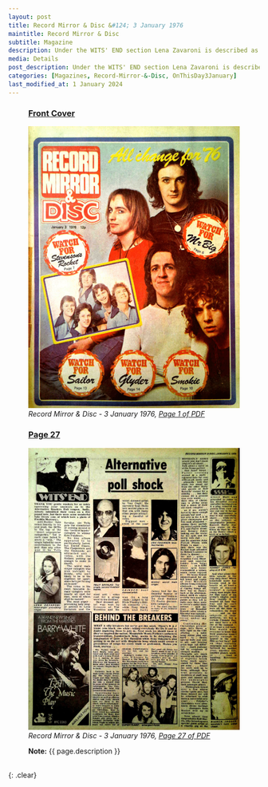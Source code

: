 ```yaml
---
layout: post
title: Record Mirror & Disc &#124; 3 January 1976
maintitle: Record Mirror & Disc
subtitle: Magazine
description: Under the WITS' END section Lena Zavaroni is described as the most anger - provoking singer.
media: Details
post_description: Under the WITS' END section Lena Zavaroni is described as the most anger - provoking singer.
categories: [Magazines, Record-Mirror-&-Disc, OnThisDay3January]
last_modified_at: 1 January 2024
---
```


<figure class="fig1">
<h3 id="cover"><a href="#cover">Front Cover</a></h3>
<a href="/assets/images/magazines/1976-01-03-01-record-mirror.png"><img src="/assets/images/magazines/1976-01-03-01-record-mirror.png" class="full-width zoom-in" /></a>
<cite>Record Mirror & Disc - 3 January 1976, <a class="external-link" href="https://www.worldradiohistory.com/UK/Record-Mirror/70s/76/Record-Mirror-1976-01-03.pdf">Page 1 of PDF</a></cite>
</figure>

<figure class="fig2">
<h3 id="page-27"><a href="#page-27">Page 27</a></h3>
<a href="/assets/images/magazines/1976-01-03-27-record-mirror.png"><img src="/assets/images/magazines/1976-01-03-27-record-mirror.png" class="full-width zoom-in" /></a>
<cite>Record Mirror & Disc - 3 January 1976, <a class="external-link" href="https://www.worldradiohistory.com/UK/Record-Mirror/70s/76/Record-Mirror-1976-01-03.pdf#page=27">Page 27 of PDF</a></cite>
</figure>

<figure class="fig3">
<strong>Note:</strong> {{ page.description }}
</figure>

<br />{: .clear}

